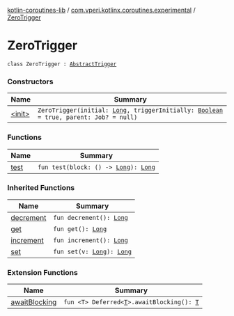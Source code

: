 [kotlin-coroutines-lib](../../index.md) / [com.vperi.kotlinx.coroutines.experimental](../index.md) / [ZeroTrigger](./index.md)

# ZeroTrigger

`class ZeroTrigger : `[`AbstractTrigger`](../-abstract-trigger/index.md)

### Constructors

| Name | Summary |
|---|---|
| [&lt;init&gt;](-init-.md) | `ZeroTrigger(initial: `[`Long`](https://kotlinlang.org/api/latest/jvm/stdlib/kotlin/-long/index.html)`, triggerInitially: `[`Boolean`](https://kotlinlang.org/api/latest/jvm/stdlib/kotlin/-boolean/index.html)` = true, parent: Job? = null)` |

### Functions

| Name | Summary |
|---|---|
| [test](test.md) | `fun test(block: () -> `[`Long`](https://kotlinlang.org/api/latest/jvm/stdlib/kotlin/-long/index.html)`): `[`Long`](https://kotlinlang.org/api/latest/jvm/stdlib/kotlin/-long/index.html) |

### Inherited Functions

| Name | Summary |
|---|---|
| [decrement](../-abstract-trigger/decrement.md) | `fun decrement(): `[`Long`](https://kotlinlang.org/api/latest/jvm/stdlib/kotlin/-long/index.html) |
| [get](../-abstract-trigger/get.md) | `fun get(): `[`Long`](https://kotlinlang.org/api/latest/jvm/stdlib/kotlin/-long/index.html) |
| [increment](../-abstract-trigger/increment.md) | `fun increment(): `[`Long`](https://kotlinlang.org/api/latest/jvm/stdlib/kotlin/-long/index.html) |
| [set](../-abstract-trigger/set.md) | `fun set(v: `[`Long`](https://kotlinlang.org/api/latest/jvm/stdlib/kotlin/-long/index.html)`): `[`Long`](https://kotlinlang.org/api/latest/jvm/stdlib/kotlin/-long/index.html) |

### Extension Functions

| Name | Summary |
|---|---|
| [awaitBlocking](../kotlinx.coroutines.experimental.-deferred/await-blocking.md) | `fun <T> Deferred<`[`T`](../kotlinx.coroutines.experimental.-deferred/await-blocking.md#T)`>.awaitBlocking(): `[`T`](../kotlinx.coroutines.experimental.-deferred/await-blocking.md#T) |

